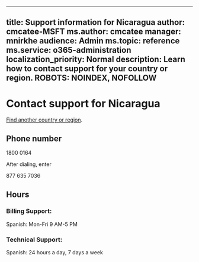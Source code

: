 ﻿
---                                
title: Support information for Nicaragua
author: cmcatee-MSFT
ms.author: cmcatee
manager: mnirkhe
audience: Admin
ms.topic: reference
ms.service: o365-administration
localization_priority: Normal
description: Learn how to contact support for your country or region.
ROBOTS: NOINDEX, NOFOLLOW
---

# Contact support for Nicaragua

[Find another country or region](CernSupportTest1.md). <!--This should go to the parent "Contact support" topic-->

## Phone number
1800 0164

After dialing, enter

877 635 7036

## Hours
### Billing Support:

Spanish: Mon-Fri 9 AM-5 PM

### Technical Support:

Spanish: 24 hours a day, 7 days a week




